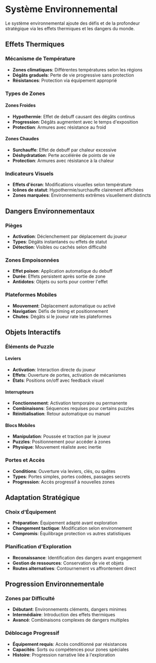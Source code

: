 # Système Environnemental

Le système environnemental ajoute des défis et de la profondeur stratégique via les effets thermiques et les dangers du monde.

## Effets Thermiques

### Mécanisme de Température
- **Zones climatiques**: Différentes températures selon les régions
- **Dégâts graduels**: Perte de vie progressive sans protection
- **Résistances**: Protection via équipement approprié

### Types de Zones

#### Zones Froides
- **Hypothermie**: Effet de debuff causant des dégâts continus
- **Progression**: Dégâts augmentent avec le temps d'exposition
- **Protection**: Armures avec résistance au froid

#### Zones Chaudes
- **Surchauffe**: Effet de debuff par chaleur excessive
- **Déshydratation**: Perte accélérée de points de vie
- **Protection**: Armures avec résistance à la chaleur

### Indicateurs Visuels
- **Effets d'écran**: Modifications visuelles selon température
- **Icônes de statut**: Hypothermie/surchauffe clairement affichées
- **Zones marquées**: Environnements extrêmes visuellement distincts

## Dangers Environnementaux

### Pièges
- **Activation**: Déclenchement par déplacement du joueur
- **Types**: Dégâts instantanés ou effets de statut
- **Détection**: Visibles ou cachés selon difficulté

### Zones Empoisonnées
- **Effet poison**: Application automatique du debuff
- **Durée**: Effets persistent après sortie de zone
- **Antidotes**: Objets ou sorts pour contrer l'effet

### Plateformes Mobiles
- **Mouvement**: Déplacement automatique ou activé
- **Navigation**: Défis de timing et positionnement
- **Chutes**: Dégâts si le joueur rate les plateformes

## Objets Interactifs

### Éléments de Puzzle

#### Leviers
- **Activation**: Interaction directe du joueur
- **Effets**: Ouverture de portes, activation de mécanismes
- **États**: Positions on/off avec feedback visuel

#### Interrupteurs
- **Fonctionnement**: Activation temporaire ou permanente
- **Combinaisons**: Séquences requises pour certains puzzles
- **Réinitialisation**: Retour automatique ou manuel

#### Blocs Mobiles
- **Manipulation**: Poussée et traction par le joueur
- **Puzzles**: Positionnement pour accéder à zones
- **Physique**: Mouvement réaliste avec inertie

### Portes et Accès
- **Conditions**: Ouverture via leviers, clés, ou quêtes
- **Types**: Portes simples, portes codées, passages secrets
- **Progression**: Accès progressif à nouvelles zones

## Adaptation Stratégique

### Choix d'Équipement
- **Préparation**: Équipement adapté avant exploration
- **Changement tactique**: Modification selon environnement
- **Compromis**: Équilibrage protection vs autres statistiques

### Planification d'Exploration
- **Reconaissance**: Identification des dangers avant engagement
- **Gestion de ressources**: Conservation de vie et objets
- **Routes alternatives**: Contournement vs affrontement direct

## Progression Environnementale

### Zones par Difficulté
- **Débutant**: Environnements cléments, dangers minimes
- **Intermédiaire**: Introduction des effets thermiques
- **Avancé**: Combinaisons complexes de dangers multiples

### Déblocage Progressif
- **Équipement requis**: Accès conditionné par résistances
- **Capacités**: Sorts ou compétences pour zones spéciales
- **Histoire**: Progression narrative liée à l'exploration